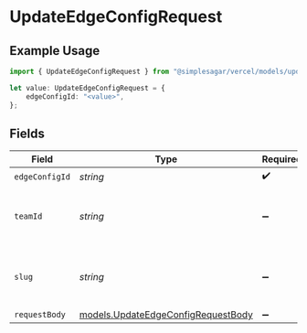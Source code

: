 # UpdateEdgeConfigRequest

## Example Usage

```typescript
import { UpdateEdgeConfigRequest } from "@simplesagar/vercel/models/updateedgeconfigop.js";

let value: UpdateEdgeConfigRequest = {
    edgeConfigId: "<value>",
};
```

## Fields

| Field                                                                          | Type                                                                           | Required                                                                       | Description                                                                    |
| ------------------------------------------------------------------------------ | ------------------------------------------------------------------------------ | ------------------------------------------------------------------------------ | ------------------------------------------------------------------------------ |
| `edgeConfigId`                                                                 | *string*                                                                       | :heavy_check_mark:                                                             | N/A                                                                            |
| `teamId`                                                                       | *string*                                                                       | :heavy_minus_sign:                                                             | The Team identifier to perform the request on behalf of.                       |
| `slug`                                                                         | *string*                                                                       | :heavy_minus_sign:                                                             | The Team slug to perform the request on behalf of.                             |
| `requestBody`                                                                  | [models.UpdateEdgeConfigRequestBody](../models/updateedgeconfigrequestbody.md) | :heavy_minus_sign:                                                             | N/A                                                                            |